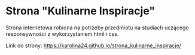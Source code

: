 # Strona "Kulinarne Inspiracje"
Strona internetowa robiona na potrzeby przedmiotu na studiach uczącego responsywności z wykorzystaniem html i css.

Link do strony: https://karolina24.github.io/strona_kulinarne_inspiracje/
